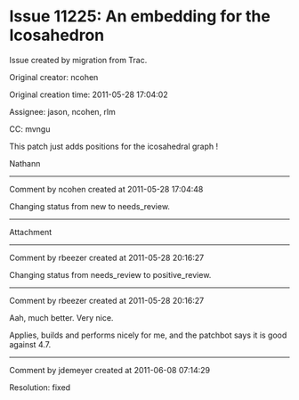 # Issue 11225: An embedding for the Icosahedron

Issue created by migration from Trac.

Original creator: ncohen

Original creation time: 2011-05-28 17:04:02

Assignee: jason, ncohen, rlm

CC:  mvngu

This patch just adds positions for the icosahedral graph !

Nathann


---

Comment by ncohen created at 2011-05-28 17:04:48

Changing status from new to needs_review.


---

Attachment


---

Comment by rbeezer created at 2011-05-28 20:16:27

Changing status from needs_review to positive_review.


---

Comment by rbeezer created at 2011-05-28 20:16:27

Aah, much better.  Very nice.

Applies, builds and performs nicely for me, and the patchbot says it is good against 4.7.


---

Comment by jdemeyer created at 2011-06-08 07:14:29

Resolution: fixed
